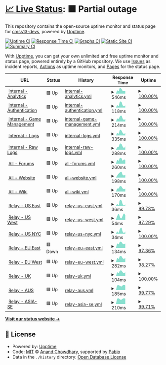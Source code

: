 # [📈 Live Status](https://status.cm-ss13.com): <!--live status--> **🟧 Partial outage**

This repository contains the open-source uptime monitor and status page for [cmss13-devs](https://cm-ss13.com), powered by [Upptime](https://github.com/upptime/upptime).

[![Uptime CI](https://github.com/cmss13-devs/status/workflows/Uptime%20CI/badge.svg)](https://github.com/cmss13-devs/status/actions?query=workflow%3A%22Uptime+CI%22)
[![Response Time CI](https://github.com/cmss13-devs/status/workflows/Response%20Time%20CI/badge.svg)](https://github.com/cmss13-devs/status/actions?query=workflow%3A%22Response+Time+CI%22)
[![Graphs CI](https://github.com/cmss13-devs/status/workflows/Graphs%20CI/badge.svg)](https://github.com/cmss13-devs/status/actions?query=workflow%3A%22Graphs+CI%22)
[![Static Site CI](https://github.com/cmss13-devs/status/workflows/Static%20Site%20CI/badge.svg)](https://github.com/cmss13-devs/status/actions?query=workflow%3A%22Static+Site+CI%22)
[![Summary CI](https://github.com/cmss13-devs/status/workflows/Summary%20CI/badge.svg)](https://github.com/cmss13-devs/status/actions?query=workflow%3A%22Summary+CI%22)

With [Upptime](https://upptime.js.org), you can get your own unlimited and free uptime monitor and status page, powered entirely by a GitHub repository. We use [Issues](https://github.com/cmss13-devs/status/issues) as incident reports, [Actions](https://github.com/cmss13-devs/status/actions) as uptime monitors, and [Pages](https://status.cm-ss13.com) for the status page.

<!--start: status pages-->
<!-- This summary is generated by Upptime (https://github.com/upptime/upptime) -->
<!-- Do not edit this manually, your changes will be overwritten -->
<!-- prettier-ignore -->
| URL | Status | History | Response Time | Uptime |
| --- | ------ | ------- | ------------- | ------ |
| <img alt="" src="https://icons.duckduckgo.com/ip3/grafana.cm-ss13.com.ico" height="13"> [Internal - Analytics](https://grafana.cm-ss13.com) | 🟩 Up | [internal-analytics.yml](https://github.com/cmss13-devs/status/commits/HEAD/history/internal-analytics.yml) | <details><summary><img alt="Response time graph" src="./graphs/internal-analytics/response-time-week.png" height="20"> 546ms</summary><br><a href="https://status.cm-ss13.com/history/internal-analytics"><img alt="Response time 479" src="https://img.shields.io/endpoint?url=https%3A%2F%2Fraw.githubusercontent.com%2Fcmss13-devs%2Fstatus%2FHEAD%2Fapi%2Finternal-analytics%2Fresponse-time.json"></a><br><a href="https://status.cm-ss13.com/history/internal-analytics"><img alt="24-hour response time 416" src="https://img.shields.io/endpoint?url=https%3A%2F%2Fraw.githubusercontent.com%2Fcmss13-devs%2Fstatus%2FHEAD%2Fapi%2Finternal-analytics%2Fresponse-time-day.json"></a><br><a href="https://status.cm-ss13.com/history/internal-analytics"><img alt="7-day response time 546" src="https://img.shields.io/endpoint?url=https%3A%2F%2Fraw.githubusercontent.com%2Fcmss13-devs%2Fstatus%2FHEAD%2Fapi%2Finternal-analytics%2Fresponse-time-week.json"></a><br><a href="https://status.cm-ss13.com/history/internal-analytics"><img alt="30-day response time 479" src="https://img.shields.io/endpoint?url=https%3A%2F%2Fraw.githubusercontent.com%2Fcmss13-devs%2Fstatus%2FHEAD%2Fapi%2Finternal-analytics%2Fresponse-time-month.json"></a><br><a href="https://status.cm-ss13.com/history/internal-analytics"><img alt="1-year response time 479" src="https://img.shields.io/endpoint?url=https%3A%2F%2Fraw.githubusercontent.com%2Fcmss13-devs%2Fstatus%2FHEAD%2Fapi%2Finternal-analytics%2Fresponse-time-year.json"></a></details> | <details><summary><a href="https://status.cm-ss13.com/history/internal-analytics">100.00%</a></summary><a href="https://status.cm-ss13.com/history/internal-analytics"><img alt="All-time uptime 100.00%" src="https://img.shields.io/endpoint?url=https%3A%2F%2Fraw.githubusercontent.com%2Fcmss13-devs%2Fstatus%2FHEAD%2Fapi%2Finternal-analytics%2Fuptime.json"></a><br><a href="https://status.cm-ss13.com/history/internal-analytics"><img alt="24-hour uptime 100.00%" src="https://img.shields.io/endpoint?url=https%3A%2F%2Fraw.githubusercontent.com%2Fcmss13-devs%2Fstatus%2FHEAD%2Fapi%2Finternal-analytics%2Fuptime-day.json"></a><br><a href="https://status.cm-ss13.com/history/internal-analytics"><img alt="7-day uptime 100.00%" src="https://img.shields.io/endpoint?url=https%3A%2F%2Fraw.githubusercontent.com%2Fcmss13-devs%2Fstatus%2FHEAD%2Fapi%2Finternal-analytics%2Fuptime-week.json"></a><br><a href="https://status.cm-ss13.com/history/internal-analytics"><img alt="30-day uptime 100.00%" src="https://img.shields.io/endpoint?url=https%3A%2F%2Fraw.githubusercontent.com%2Fcmss13-devs%2Fstatus%2FHEAD%2Fapi%2Finternal-analytics%2Fuptime-month.json"></a><br><a href="https://status.cm-ss13.com/history/internal-analytics"><img alt="1-year uptime 100.00%" src="https://img.shields.io/endpoint?url=https%3A%2F%2Fraw.githubusercontent.com%2Fcmss13-devs%2Fstatus%2FHEAD%2Fapi%2Finternal-analytics%2Fuptime-year.json"></a></details>
| <img alt="" src="https://icons.duckduckgo.com/ip3/auth.cm-ss13.com.ico" height="13"> [Internal - Authentication](https://auth.cm-ss13.com) | 🟩 Up | [internal-authentication.yml](https://github.com/cmss13-devs/status/commits/HEAD/history/internal-authentication.yml) | <details><summary><img alt="Response time graph" src="./graphs/internal-authentication/response-time-week.png" height="20"> 118ms</summary><br><a href="https://status.cm-ss13.com/history/internal-authentication"><img alt="Response time 111" src="https://img.shields.io/endpoint?url=https%3A%2F%2Fraw.githubusercontent.com%2Fcmss13-devs%2Fstatus%2FHEAD%2Fapi%2Finternal-authentication%2Fresponse-time.json"></a><br><a href="https://status.cm-ss13.com/history/internal-authentication"><img alt="24-hour response time 85" src="https://img.shields.io/endpoint?url=https%3A%2F%2Fraw.githubusercontent.com%2Fcmss13-devs%2Fstatus%2FHEAD%2Fapi%2Finternal-authentication%2Fresponse-time-day.json"></a><br><a href="https://status.cm-ss13.com/history/internal-authentication"><img alt="7-day response time 118" src="https://img.shields.io/endpoint?url=https%3A%2F%2Fraw.githubusercontent.com%2Fcmss13-devs%2Fstatus%2FHEAD%2Fapi%2Finternal-authentication%2Fresponse-time-week.json"></a><br><a href="https://status.cm-ss13.com/history/internal-authentication"><img alt="30-day response time 111" src="https://img.shields.io/endpoint?url=https%3A%2F%2Fraw.githubusercontent.com%2Fcmss13-devs%2Fstatus%2FHEAD%2Fapi%2Finternal-authentication%2Fresponse-time-month.json"></a><br><a href="https://status.cm-ss13.com/history/internal-authentication"><img alt="1-year response time 111" src="https://img.shields.io/endpoint?url=https%3A%2F%2Fraw.githubusercontent.com%2Fcmss13-devs%2Fstatus%2FHEAD%2Fapi%2Finternal-authentication%2Fresponse-time-year.json"></a></details> | <details><summary><a href="https://status.cm-ss13.com/history/internal-authentication">100.00%</a></summary><a href="https://status.cm-ss13.com/history/internal-authentication"><img alt="All-time uptime 100.00%" src="https://img.shields.io/endpoint?url=https%3A%2F%2Fraw.githubusercontent.com%2Fcmss13-devs%2Fstatus%2FHEAD%2Fapi%2Finternal-authentication%2Fuptime.json"></a><br><a href="https://status.cm-ss13.com/history/internal-authentication"><img alt="24-hour uptime 100.00%" src="https://img.shields.io/endpoint?url=https%3A%2F%2Fraw.githubusercontent.com%2Fcmss13-devs%2Fstatus%2FHEAD%2Fapi%2Finternal-authentication%2Fuptime-day.json"></a><br><a href="https://status.cm-ss13.com/history/internal-authentication"><img alt="7-day uptime 100.00%" src="https://img.shields.io/endpoint?url=https%3A%2F%2Fraw.githubusercontent.com%2Fcmss13-devs%2Fstatus%2FHEAD%2Fapi%2Finternal-authentication%2Fuptime-week.json"></a><br><a href="https://status.cm-ss13.com/history/internal-authentication"><img alt="30-day uptime 100.00%" src="https://img.shields.io/endpoint?url=https%3A%2F%2Fraw.githubusercontent.com%2Fcmss13-devs%2Fstatus%2FHEAD%2Fapi%2Finternal-authentication%2Fuptime-month.json"></a><br><a href="https://status.cm-ss13.com/history/internal-authentication"><img alt="1-year uptime 100.00%" src="https://img.shields.io/endpoint?url=https%3A%2F%2Fraw.githubusercontent.com%2Fcmss13-devs%2Fstatus%2FHEAD%2Fapi%2Finternal-authentication%2Fuptime-year.json"></a></details>
| <img alt="" src="https://icons.duckduckgo.com/ip3/tgs.cm-ss13.com.ico" height="13"> [Internal - Game Management](https://tgs.cm-ss13.com) | 🟩 Up | [internal-game-management.yml](https://github.com/cmss13-devs/status/commits/HEAD/history/internal-game-management.yml) | <details><summary><img alt="Response time graph" src="./graphs/internal-game-management/response-time-week.png" height="20"> 214ms</summary><br><a href="https://status.cm-ss13.com/history/internal-game-management"><img alt="Response time 195" src="https://img.shields.io/endpoint?url=https%3A%2F%2Fraw.githubusercontent.com%2Fcmss13-devs%2Fstatus%2FHEAD%2Fapi%2Finternal-game-management%2Fresponse-time.json"></a><br><a href="https://status.cm-ss13.com/history/internal-game-management"><img alt="24-hour response time 156" src="https://img.shields.io/endpoint?url=https%3A%2F%2Fraw.githubusercontent.com%2Fcmss13-devs%2Fstatus%2FHEAD%2Fapi%2Finternal-game-management%2Fresponse-time-day.json"></a><br><a href="https://status.cm-ss13.com/history/internal-game-management"><img alt="7-day response time 214" src="https://img.shields.io/endpoint?url=https%3A%2F%2Fraw.githubusercontent.com%2Fcmss13-devs%2Fstatus%2FHEAD%2Fapi%2Finternal-game-management%2Fresponse-time-week.json"></a><br><a href="https://status.cm-ss13.com/history/internal-game-management"><img alt="30-day response time 195" src="https://img.shields.io/endpoint?url=https%3A%2F%2Fraw.githubusercontent.com%2Fcmss13-devs%2Fstatus%2FHEAD%2Fapi%2Finternal-game-management%2Fresponse-time-month.json"></a><br><a href="https://status.cm-ss13.com/history/internal-game-management"><img alt="1-year response time 195" src="https://img.shields.io/endpoint?url=https%3A%2F%2Fraw.githubusercontent.com%2Fcmss13-devs%2Fstatus%2FHEAD%2Fapi%2Finternal-game-management%2Fresponse-time-year.json"></a></details> | <details><summary><a href="https://status.cm-ss13.com/history/internal-game-management">100.00%</a></summary><a href="https://status.cm-ss13.com/history/internal-game-management"><img alt="All-time uptime 100.00%" src="https://img.shields.io/endpoint?url=https%3A%2F%2Fraw.githubusercontent.com%2Fcmss13-devs%2Fstatus%2FHEAD%2Fapi%2Finternal-game-management%2Fuptime.json"></a><br><a href="https://status.cm-ss13.com/history/internal-game-management"><img alt="24-hour uptime 100.00%" src="https://img.shields.io/endpoint?url=https%3A%2F%2Fraw.githubusercontent.com%2Fcmss13-devs%2Fstatus%2FHEAD%2Fapi%2Finternal-game-management%2Fuptime-day.json"></a><br><a href="https://status.cm-ss13.com/history/internal-game-management"><img alt="7-day uptime 100.00%" src="https://img.shields.io/endpoint?url=https%3A%2F%2Fraw.githubusercontent.com%2Fcmss13-devs%2Fstatus%2FHEAD%2Fapi%2Finternal-game-management%2Fuptime-week.json"></a><br><a href="https://status.cm-ss13.com/history/internal-game-management"><img alt="30-day uptime 100.00%" src="https://img.shields.io/endpoint?url=https%3A%2F%2Fraw.githubusercontent.com%2Fcmss13-devs%2Fstatus%2FHEAD%2Fapi%2Finternal-game-management%2Fuptime-month.json"></a><br><a href="https://status.cm-ss13.com/history/internal-game-management"><img alt="1-year uptime 100.00%" src="https://img.shields.io/endpoint?url=https%3A%2F%2Fraw.githubusercontent.com%2Fcmss13-devs%2Fstatus%2FHEAD%2Fapi%2Finternal-game-management%2Fuptime-year.json"></a></details>
| <img alt="" src="https://icons.duckduckgo.com/ip3/logs.cm-ss13.com.ico" height="13"> [Internal - Logs](https://logs.cm-ss13.com) | 🟩 Up | [internal-logs.yml](https://github.com/cmss13-devs/status/commits/HEAD/history/internal-logs.yml) | <details><summary><img alt="Response time graph" src="./graphs/internal-logs/response-time-week.png" height="20"> 335ms</summary><br><a href="https://status.cm-ss13.com/history/internal-logs"><img alt="Response time 317" src="https://img.shields.io/endpoint?url=https%3A%2F%2Fraw.githubusercontent.com%2Fcmss13-devs%2Fstatus%2FHEAD%2Fapi%2Finternal-logs%2Fresponse-time.json"></a><br><a href="https://status.cm-ss13.com/history/internal-logs"><img alt="24-hour response time 278" src="https://img.shields.io/endpoint?url=https%3A%2F%2Fraw.githubusercontent.com%2Fcmss13-devs%2Fstatus%2FHEAD%2Fapi%2Finternal-logs%2Fresponse-time-day.json"></a><br><a href="https://status.cm-ss13.com/history/internal-logs"><img alt="7-day response time 335" src="https://img.shields.io/endpoint?url=https%3A%2F%2Fraw.githubusercontent.com%2Fcmss13-devs%2Fstatus%2FHEAD%2Fapi%2Finternal-logs%2Fresponse-time-week.json"></a><br><a href="https://status.cm-ss13.com/history/internal-logs"><img alt="30-day response time 317" src="https://img.shields.io/endpoint?url=https%3A%2F%2Fraw.githubusercontent.com%2Fcmss13-devs%2Fstatus%2FHEAD%2Fapi%2Finternal-logs%2Fresponse-time-month.json"></a><br><a href="https://status.cm-ss13.com/history/internal-logs"><img alt="1-year response time 317" src="https://img.shields.io/endpoint?url=https%3A%2F%2Fraw.githubusercontent.com%2Fcmss13-devs%2Fstatus%2FHEAD%2Fapi%2Finternal-logs%2Fresponse-time-year.json"></a></details> | <details><summary><a href="https://status.cm-ss13.com/history/internal-logs">100.00%</a></summary><a href="https://status.cm-ss13.com/history/internal-logs"><img alt="All-time uptime 99.91%" src="https://img.shields.io/endpoint?url=https%3A%2F%2Fraw.githubusercontent.com%2Fcmss13-devs%2Fstatus%2FHEAD%2Fapi%2Finternal-logs%2Fuptime.json"></a><br><a href="https://status.cm-ss13.com/history/internal-logs"><img alt="24-hour uptime 100.00%" src="https://img.shields.io/endpoint?url=https%3A%2F%2Fraw.githubusercontent.com%2Fcmss13-devs%2Fstatus%2FHEAD%2Fapi%2Finternal-logs%2Fuptime-day.json"></a><br><a href="https://status.cm-ss13.com/history/internal-logs"><img alt="7-day uptime 100.00%" src="https://img.shields.io/endpoint?url=https%3A%2F%2Fraw.githubusercontent.com%2Fcmss13-devs%2Fstatus%2FHEAD%2Fapi%2Finternal-logs%2Fuptime-week.json"></a><br><a href="https://status.cm-ss13.com/history/internal-logs"><img alt="30-day uptime 99.91%" src="https://img.shields.io/endpoint?url=https%3A%2F%2Fraw.githubusercontent.com%2Fcmss13-devs%2Fstatus%2FHEAD%2Fapi%2Finternal-logs%2Fuptime-month.json"></a><br><a href="https://status.cm-ss13.com/history/internal-logs"><img alt="1-year uptime 99.91%" src="https://img.shields.io/endpoint?url=https%3A%2F%2Fraw.githubusercontent.com%2Fcmss13-devs%2Fstatus%2FHEAD%2Fapi%2Finternal-logs%2Fuptime-year.json"></a></details>
| <img alt="" src="https://icons.duckduckgo.com/ip3/raw-logs.cm-ss13.com.ico" height="13"> [Internal - Raw Logs](https://raw-logs.cm-ss13.com) | 🟩 Up | [internal-raw-logs.yml](https://github.com/cmss13-devs/status/commits/HEAD/history/internal-raw-logs.yml) | <details><summary><img alt="Response time graph" src="./graphs/internal-raw-logs/response-time-week.png" height="20"> 288ms</summary><br><a href="https://status.cm-ss13.com/history/internal-raw-logs"><img alt="Response time 274" src="https://img.shields.io/endpoint?url=https%3A%2F%2Fraw.githubusercontent.com%2Fcmss13-devs%2Fstatus%2FHEAD%2Fapi%2Finternal-raw-logs%2Fresponse-time.json"></a><br><a href="https://status.cm-ss13.com/history/internal-raw-logs"><img alt="24-hour response time 266" src="https://img.shields.io/endpoint?url=https%3A%2F%2Fraw.githubusercontent.com%2Fcmss13-devs%2Fstatus%2FHEAD%2Fapi%2Finternal-raw-logs%2Fresponse-time-day.json"></a><br><a href="https://status.cm-ss13.com/history/internal-raw-logs"><img alt="7-day response time 288" src="https://img.shields.io/endpoint?url=https%3A%2F%2Fraw.githubusercontent.com%2Fcmss13-devs%2Fstatus%2FHEAD%2Fapi%2Finternal-raw-logs%2Fresponse-time-week.json"></a><br><a href="https://status.cm-ss13.com/history/internal-raw-logs"><img alt="30-day response time 274" src="https://img.shields.io/endpoint?url=https%3A%2F%2Fraw.githubusercontent.com%2Fcmss13-devs%2Fstatus%2FHEAD%2Fapi%2Finternal-raw-logs%2Fresponse-time-month.json"></a><br><a href="https://status.cm-ss13.com/history/internal-raw-logs"><img alt="1-year response time 274" src="https://img.shields.io/endpoint?url=https%3A%2F%2Fraw.githubusercontent.com%2Fcmss13-devs%2Fstatus%2FHEAD%2Fapi%2Finternal-raw-logs%2Fresponse-time-year.json"></a></details> | <details><summary><a href="https://status.cm-ss13.com/history/internal-raw-logs">100.00%</a></summary><a href="https://status.cm-ss13.com/history/internal-raw-logs"><img alt="All-time uptime 99.71%" src="https://img.shields.io/endpoint?url=https%3A%2F%2Fraw.githubusercontent.com%2Fcmss13-devs%2Fstatus%2FHEAD%2Fapi%2Finternal-raw-logs%2Fuptime.json"></a><br><a href="https://status.cm-ss13.com/history/internal-raw-logs"><img alt="24-hour uptime 100.00%" src="https://img.shields.io/endpoint?url=https%3A%2F%2Fraw.githubusercontent.com%2Fcmss13-devs%2Fstatus%2FHEAD%2Fapi%2Finternal-raw-logs%2Fuptime-day.json"></a><br><a href="https://status.cm-ss13.com/history/internal-raw-logs"><img alt="7-day uptime 100.00%" src="https://img.shields.io/endpoint?url=https%3A%2F%2Fraw.githubusercontent.com%2Fcmss13-devs%2Fstatus%2FHEAD%2Fapi%2Finternal-raw-logs%2Fuptime-week.json"></a><br><a href="https://status.cm-ss13.com/history/internal-raw-logs"><img alt="30-day uptime 99.71%" src="https://img.shields.io/endpoint?url=https%3A%2F%2Fraw.githubusercontent.com%2Fcmss13-devs%2Fstatus%2FHEAD%2Fapi%2Finternal-raw-logs%2Fuptime-month.json"></a><br><a href="https://status.cm-ss13.com/history/internal-raw-logs"><img alt="1-year uptime 99.71%" src="https://img.shields.io/endpoint?url=https%3A%2F%2Fraw.githubusercontent.com%2Fcmss13-devs%2Fstatus%2FHEAD%2Fapi%2Finternal-raw-logs%2Fuptime-year.json"></a></details>
| <img alt="" src="https://icons.duckduckgo.com/ip3/forum.cm-ss13.com.ico" height="13"> [All - Forums](https://forum.cm-ss13.com) | 🟩 Up | [all-forums.yml](https://github.com/cmss13-devs/status/commits/HEAD/history/all-forums.yml) | <details><summary><img alt="Response time graph" src="./graphs/all-forums/response-time-week.png" height="20"> 260ms</summary><br><a href="https://status.cm-ss13.com/history/all-forums"><img alt="Response time 215" src="https://img.shields.io/endpoint?url=https%3A%2F%2Fraw.githubusercontent.com%2Fcmss13-devs%2Fstatus%2FHEAD%2Fapi%2Fall-forums%2Fresponse-time.json"></a><br><a href="https://status.cm-ss13.com/history/all-forums"><img alt="24-hour response time 244" src="https://img.shields.io/endpoint?url=https%3A%2F%2Fraw.githubusercontent.com%2Fcmss13-devs%2Fstatus%2FHEAD%2Fapi%2Fall-forums%2Fresponse-time-day.json"></a><br><a href="https://status.cm-ss13.com/history/all-forums"><img alt="7-day response time 260" src="https://img.shields.io/endpoint?url=https%3A%2F%2Fraw.githubusercontent.com%2Fcmss13-devs%2Fstatus%2FHEAD%2Fapi%2Fall-forums%2Fresponse-time-week.json"></a><br><a href="https://status.cm-ss13.com/history/all-forums"><img alt="30-day response time 215" src="https://img.shields.io/endpoint?url=https%3A%2F%2Fraw.githubusercontent.com%2Fcmss13-devs%2Fstatus%2FHEAD%2Fapi%2Fall-forums%2Fresponse-time-month.json"></a><br><a href="https://status.cm-ss13.com/history/all-forums"><img alt="1-year response time 215" src="https://img.shields.io/endpoint?url=https%3A%2F%2Fraw.githubusercontent.com%2Fcmss13-devs%2Fstatus%2FHEAD%2Fapi%2Fall-forums%2Fresponse-time-year.json"></a></details> | <details><summary><a href="https://status.cm-ss13.com/history/all-forums">100.00%</a></summary><a href="https://status.cm-ss13.com/history/all-forums"><img alt="All-time uptime 100.00%" src="https://img.shields.io/endpoint?url=https%3A%2F%2Fraw.githubusercontent.com%2Fcmss13-devs%2Fstatus%2FHEAD%2Fapi%2Fall-forums%2Fuptime.json"></a><br><a href="https://status.cm-ss13.com/history/all-forums"><img alt="24-hour uptime 100.00%" src="https://img.shields.io/endpoint?url=https%3A%2F%2Fraw.githubusercontent.com%2Fcmss13-devs%2Fstatus%2FHEAD%2Fapi%2Fall-forums%2Fuptime-day.json"></a><br><a href="https://status.cm-ss13.com/history/all-forums"><img alt="7-day uptime 100.00%" src="https://img.shields.io/endpoint?url=https%3A%2F%2Fraw.githubusercontent.com%2Fcmss13-devs%2Fstatus%2FHEAD%2Fapi%2Fall-forums%2Fuptime-week.json"></a><br><a href="https://status.cm-ss13.com/history/all-forums"><img alt="30-day uptime 100.00%" src="https://img.shields.io/endpoint?url=https%3A%2F%2Fraw.githubusercontent.com%2Fcmss13-devs%2Fstatus%2FHEAD%2Fapi%2Fall-forums%2Fuptime-month.json"></a><br><a href="https://status.cm-ss13.com/history/all-forums"><img alt="1-year uptime 100.00%" src="https://img.shields.io/endpoint?url=https%3A%2F%2Fraw.githubusercontent.com%2Fcmss13-devs%2Fstatus%2FHEAD%2Fapi%2Fall-forums%2Fuptime-year.json"></a></details>
| <img alt="" src="https://icons.duckduckgo.com/ip3/cm-ss13.com.ico" height="13"> [All - Website](https://cm-ss13.com) | 🟩 Up | [all-website.yml](https://github.com/cmss13-devs/status/commits/HEAD/history/all-website.yml) | <details><summary><img alt="Response time graph" src="./graphs/all-website/response-time-week.png" height="20"> 198ms</summary><br><a href="https://status.cm-ss13.com/history/all-website"><img alt="Response time 186" src="https://img.shields.io/endpoint?url=https%3A%2F%2Fraw.githubusercontent.com%2Fcmss13-devs%2Fstatus%2FHEAD%2Fapi%2Fall-website%2Fresponse-time.json"></a><br><a href="https://status.cm-ss13.com/history/all-website"><img alt="24-hour response time 150" src="https://img.shields.io/endpoint?url=https%3A%2F%2Fraw.githubusercontent.com%2Fcmss13-devs%2Fstatus%2FHEAD%2Fapi%2Fall-website%2Fresponse-time-day.json"></a><br><a href="https://status.cm-ss13.com/history/all-website"><img alt="7-day response time 198" src="https://img.shields.io/endpoint?url=https%3A%2F%2Fraw.githubusercontent.com%2Fcmss13-devs%2Fstatus%2FHEAD%2Fapi%2Fall-website%2Fresponse-time-week.json"></a><br><a href="https://status.cm-ss13.com/history/all-website"><img alt="30-day response time 186" src="https://img.shields.io/endpoint?url=https%3A%2F%2Fraw.githubusercontent.com%2Fcmss13-devs%2Fstatus%2FHEAD%2Fapi%2Fall-website%2Fresponse-time-month.json"></a><br><a href="https://status.cm-ss13.com/history/all-website"><img alt="1-year response time 186" src="https://img.shields.io/endpoint?url=https%3A%2F%2Fraw.githubusercontent.com%2Fcmss13-devs%2Fstatus%2FHEAD%2Fapi%2Fall-website%2Fresponse-time-year.json"></a></details> | <details><summary><a href="https://status.cm-ss13.com/history/all-website">100.00%</a></summary><a href="https://status.cm-ss13.com/history/all-website"><img alt="All-time uptime 100.00%" src="https://img.shields.io/endpoint?url=https%3A%2F%2Fraw.githubusercontent.com%2Fcmss13-devs%2Fstatus%2FHEAD%2Fapi%2Fall-website%2Fuptime.json"></a><br><a href="https://status.cm-ss13.com/history/all-website"><img alt="24-hour uptime 100.00%" src="https://img.shields.io/endpoint?url=https%3A%2F%2Fraw.githubusercontent.com%2Fcmss13-devs%2Fstatus%2FHEAD%2Fapi%2Fall-website%2Fuptime-day.json"></a><br><a href="https://status.cm-ss13.com/history/all-website"><img alt="7-day uptime 100.00%" src="https://img.shields.io/endpoint?url=https%3A%2F%2Fraw.githubusercontent.com%2Fcmss13-devs%2Fstatus%2FHEAD%2Fapi%2Fall-website%2Fuptime-week.json"></a><br><a href="https://status.cm-ss13.com/history/all-website"><img alt="30-day uptime 100.00%" src="https://img.shields.io/endpoint?url=https%3A%2F%2Fraw.githubusercontent.com%2Fcmss13-devs%2Fstatus%2FHEAD%2Fapi%2Fall-website%2Fuptime-month.json"></a><br><a href="https://status.cm-ss13.com/history/all-website"><img alt="1-year uptime 100.00%" src="https://img.shields.io/endpoint?url=https%3A%2F%2Fraw.githubusercontent.com%2Fcmss13-devs%2Fstatus%2FHEAD%2Fapi%2Fall-website%2Fuptime-year.json"></a></details>
| <img alt="" src="https://icons.duckduckgo.com/ip3/cm-ss13.com.ico" height="13"> [All - Wiki](https://cm-ss13.com/wiki) | 🟩 Up | [all-wiki.yml](https://github.com/cmss13-devs/status/commits/HEAD/history/all-wiki.yml) | <details><summary><img alt="Response time graph" src="./graphs/all-wiki/response-time-week.png" height="20"> 170ms</summary><br><a href="https://status.cm-ss13.com/history/all-wiki"><img alt="Response time 1124" src="https://img.shields.io/endpoint?url=https%3A%2F%2Fraw.githubusercontent.com%2Fcmss13-devs%2Fstatus%2FHEAD%2Fapi%2Fall-wiki%2Fresponse-time.json"></a><br><a href="https://status.cm-ss13.com/history/all-wiki"><img alt="24-hour response time 137" src="https://img.shields.io/endpoint?url=https%3A%2F%2Fraw.githubusercontent.com%2Fcmss13-devs%2Fstatus%2FHEAD%2Fapi%2Fall-wiki%2Fresponse-time-day.json"></a><br><a href="https://status.cm-ss13.com/history/all-wiki"><img alt="7-day response time 170" src="https://img.shields.io/endpoint?url=https%3A%2F%2Fraw.githubusercontent.com%2Fcmss13-devs%2Fstatus%2FHEAD%2Fapi%2Fall-wiki%2Fresponse-time-week.json"></a><br><a href="https://status.cm-ss13.com/history/all-wiki"><img alt="30-day response time 1124" src="https://img.shields.io/endpoint?url=https%3A%2F%2Fraw.githubusercontent.com%2Fcmss13-devs%2Fstatus%2FHEAD%2Fapi%2Fall-wiki%2Fresponse-time-month.json"></a><br><a href="https://status.cm-ss13.com/history/all-wiki"><img alt="1-year response time 1124" src="https://img.shields.io/endpoint?url=https%3A%2F%2Fraw.githubusercontent.com%2Fcmss13-devs%2Fstatus%2FHEAD%2Fapi%2Fall-wiki%2Fresponse-time-year.json"></a></details> | <details><summary><a href="https://status.cm-ss13.com/history/all-wiki">100.00%</a></summary><a href="https://status.cm-ss13.com/history/all-wiki"><img alt="All-time uptime 100.00%" src="https://img.shields.io/endpoint?url=https%3A%2F%2Fraw.githubusercontent.com%2Fcmss13-devs%2Fstatus%2FHEAD%2Fapi%2Fall-wiki%2Fuptime.json"></a><br><a href="https://status.cm-ss13.com/history/all-wiki"><img alt="24-hour uptime 100.00%" src="https://img.shields.io/endpoint?url=https%3A%2F%2Fraw.githubusercontent.com%2Fcmss13-devs%2Fstatus%2FHEAD%2Fapi%2Fall-wiki%2Fuptime-day.json"></a><br><a href="https://status.cm-ss13.com/history/all-wiki"><img alt="7-day uptime 100.00%" src="https://img.shields.io/endpoint?url=https%3A%2F%2Fraw.githubusercontent.com%2Fcmss13-devs%2Fstatus%2FHEAD%2Fapi%2Fall-wiki%2Fuptime-week.json"></a><br><a href="https://status.cm-ss13.com/history/all-wiki"><img alt="30-day uptime 100.00%" src="https://img.shields.io/endpoint?url=https%3A%2F%2Fraw.githubusercontent.com%2Fcmss13-devs%2Fstatus%2FHEAD%2Fapi%2Fall-wiki%2Fuptime-month.json"></a><br><a href="https://status.cm-ss13.com/history/all-wiki"><img alt="1-year uptime 100.00%" src="https://img.shields.io/endpoint?url=https%3A%2F%2Fraw.githubusercontent.com%2Fcmss13-devs%2Fstatus%2FHEAD%2Fapi%2Fall-wiki%2Fuptime-year.json"></a></details>
| <img alt="" src="https://icons.duckduckgo.com/ip3/null.ico" height="13"> [Relay - US East](us-e.cm-ss13.com) | 🟩 Up | [relay-us-east.yml](https://github.com/cmss13-devs/status/commits/HEAD/history/relay-us-east.yml) | <details><summary><img alt="Response time graph" src="./graphs/relay-us-east/response-time-week.png" height="20"> 36ms</summary><br><a href="https://status.cm-ss13.com/history/relay-us-east"><img alt="Response time 26" src="https://img.shields.io/endpoint?url=https%3A%2F%2Fraw.githubusercontent.com%2Fcmss13-devs%2Fstatus%2FHEAD%2Fapi%2Frelay-us-east%2Fresponse-time.json"></a><br><a href="https://status.cm-ss13.com/history/relay-us-east"><img alt="24-hour response time 47" src="https://img.shields.io/endpoint?url=https%3A%2F%2Fraw.githubusercontent.com%2Fcmss13-devs%2Fstatus%2FHEAD%2Fapi%2Frelay-us-east%2Fresponse-time-day.json"></a><br><a href="https://status.cm-ss13.com/history/relay-us-east"><img alt="7-day response time 36" src="https://img.shields.io/endpoint?url=https%3A%2F%2Fraw.githubusercontent.com%2Fcmss13-devs%2Fstatus%2FHEAD%2Fapi%2Frelay-us-east%2Fresponse-time-week.json"></a><br><a href="https://status.cm-ss13.com/history/relay-us-east"><img alt="30-day response time 26" src="https://img.shields.io/endpoint?url=https%3A%2F%2Fraw.githubusercontent.com%2Fcmss13-devs%2Fstatus%2FHEAD%2Fapi%2Frelay-us-east%2Fresponse-time-month.json"></a><br><a href="https://status.cm-ss13.com/history/relay-us-east"><img alt="1-year response time 26" src="https://img.shields.io/endpoint?url=https%3A%2F%2Fraw.githubusercontent.com%2Fcmss13-devs%2Fstatus%2FHEAD%2Fapi%2Frelay-us-east%2Fresponse-time-year.json"></a></details> | <details><summary><a href="https://status.cm-ss13.com/history/relay-us-east">99.78%</a></summary><a href="https://status.cm-ss13.com/history/relay-us-east"><img alt="All-time uptime 99.85%" src="https://img.shields.io/endpoint?url=https%3A%2F%2Fraw.githubusercontent.com%2Fcmss13-devs%2Fstatus%2FHEAD%2Fapi%2Frelay-us-east%2Fuptime.json"></a><br><a href="https://status.cm-ss13.com/history/relay-us-east"><img alt="24-hour uptime 98.49%" src="https://img.shields.io/endpoint?url=https%3A%2F%2Fraw.githubusercontent.com%2Fcmss13-devs%2Fstatus%2FHEAD%2Fapi%2Frelay-us-east%2Fuptime-day.json"></a><br><a href="https://status.cm-ss13.com/history/relay-us-east"><img alt="7-day uptime 99.78%" src="https://img.shields.io/endpoint?url=https%3A%2F%2Fraw.githubusercontent.com%2Fcmss13-devs%2Fstatus%2FHEAD%2Fapi%2Frelay-us-east%2Fuptime-week.json"></a><br><a href="https://status.cm-ss13.com/history/relay-us-east"><img alt="30-day uptime 99.85%" src="https://img.shields.io/endpoint?url=https%3A%2F%2Fraw.githubusercontent.com%2Fcmss13-devs%2Fstatus%2FHEAD%2Fapi%2Frelay-us-east%2Fuptime-month.json"></a><br><a href="https://status.cm-ss13.com/history/relay-us-east"><img alt="1-year uptime 99.85%" src="https://img.shields.io/endpoint?url=https%3A%2F%2Fraw.githubusercontent.com%2Fcmss13-devs%2Fstatus%2FHEAD%2Fapi%2Frelay-us-east%2Fuptime-year.json"></a></details>
| <img alt="" src="https://icons.duckduckgo.com/ip3/null.ico" height="13"> [Relay - US West](us-w.cm-ss13.com) | 🟩 Up | [relay-us-west.yml](https://github.com/cmss13-devs/status/commits/HEAD/history/relay-us-west.yml) | <details><summary><img alt="Response time graph" src="./graphs/relay-us-west/response-time-week.png" height="20"> 54ms</summary><br><a href="https://status.cm-ss13.com/history/relay-us-west"><img alt="Response time 58" src="https://img.shields.io/endpoint?url=https%3A%2F%2Fraw.githubusercontent.com%2Fcmss13-devs%2Fstatus%2FHEAD%2Fapi%2Frelay-us-west%2Fresponse-time.json"></a><br><a href="https://status.cm-ss13.com/history/relay-us-west"><img alt="24-hour response time 67" src="https://img.shields.io/endpoint?url=https%3A%2F%2Fraw.githubusercontent.com%2Fcmss13-devs%2Fstatus%2FHEAD%2Fapi%2Frelay-us-west%2Fresponse-time-day.json"></a><br><a href="https://status.cm-ss13.com/history/relay-us-west"><img alt="7-day response time 54" src="https://img.shields.io/endpoint?url=https%3A%2F%2Fraw.githubusercontent.com%2Fcmss13-devs%2Fstatus%2FHEAD%2Fapi%2Frelay-us-west%2Fresponse-time-week.json"></a><br><a href="https://status.cm-ss13.com/history/relay-us-west"><img alt="30-day response time 58" src="https://img.shields.io/endpoint?url=https%3A%2F%2Fraw.githubusercontent.com%2Fcmss13-devs%2Fstatus%2FHEAD%2Fapi%2Frelay-us-west%2Fresponse-time-month.json"></a><br><a href="https://status.cm-ss13.com/history/relay-us-west"><img alt="1-year response time 58" src="https://img.shields.io/endpoint?url=https%3A%2F%2Fraw.githubusercontent.com%2Fcmss13-devs%2Fstatus%2FHEAD%2Fapi%2Frelay-us-west%2Fresponse-time-year.json"></a></details> | <details><summary><a href="https://status.cm-ss13.com/history/relay-us-west">97.29%</a></summary><a href="https://status.cm-ss13.com/history/relay-us-west"><img alt="All-time uptime 98.15%" src="https://img.shields.io/endpoint?url=https%3A%2F%2Fraw.githubusercontent.com%2Fcmss13-devs%2Fstatus%2FHEAD%2Fapi%2Frelay-us-west%2Fuptime.json"></a><br><a href="https://status.cm-ss13.com/history/relay-us-west"><img alt="24-hour uptime 81.03%" src="https://img.shields.io/endpoint?url=https%3A%2F%2Fraw.githubusercontent.com%2Fcmss13-devs%2Fstatus%2FHEAD%2Fapi%2Frelay-us-west%2Fuptime-day.json"></a><br><a href="https://status.cm-ss13.com/history/relay-us-west"><img alt="7-day uptime 97.29%" src="https://img.shields.io/endpoint?url=https%3A%2F%2Fraw.githubusercontent.com%2Fcmss13-devs%2Fstatus%2FHEAD%2Fapi%2Frelay-us-west%2Fuptime-week.json"></a><br><a href="https://status.cm-ss13.com/history/relay-us-west"><img alt="30-day uptime 98.15%" src="https://img.shields.io/endpoint?url=https%3A%2F%2Fraw.githubusercontent.com%2Fcmss13-devs%2Fstatus%2FHEAD%2Fapi%2Frelay-us-west%2Fuptime-month.json"></a><br><a href="https://status.cm-ss13.com/history/relay-us-west"><img alt="1-year uptime 98.15%" src="https://img.shields.io/endpoint?url=https%3A%2F%2Fraw.githubusercontent.com%2Fcmss13-devs%2Fstatus%2FHEAD%2Fapi%2Frelay-us-west%2Fuptime-year.json"></a></details>
| <img alt="" src="https://icons.duckduckgo.com/ip3/null.ico" height="13"> [Relay - US NYC](nyc.cm-ss13.com) | 🟩 Up | [relay-us-nyc.yml](https://github.com/cmss13-devs/status/commits/HEAD/history/relay-us-nyc.yml) | <details><summary><img alt="Response time graph" src="./graphs/relay-us-nyc/response-time-week.png" height="20"> 34ms</summary><br><a href="https://status.cm-ss13.com/history/relay-us-nyc"><img alt="Response time 28" src="https://img.shields.io/endpoint?url=https%3A%2F%2Fraw.githubusercontent.com%2Fcmss13-devs%2Fstatus%2FHEAD%2Fapi%2Frelay-us-nyc%2Fresponse-time.json"></a><br><a href="https://status.cm-ss13.com/history/relay-us-nyc"><img alt="24-hour response time 28" src="https://img.shields.io/endpoint?url=https%3A%2F%2Fraw.githubusercontent.com%2Fcmss13-devs%2Fstatus%2FHEAD%2Fapi%2Frelay-us-nyc%2Fresponse-time-day.json"></a><br><a href="https://status.cm-ss13.com/history/relay-us-nyc"><img alt="7-day response time 34" src="https://img.shields.io/endpoint?url=https%3A%2F%2Fraw.githubusercontent.com%2Fcmss13-devs%2Fstatus%2FHEAD%2Fapi%2Frelay-us-nyc%2Fresponse-time-week.json"></a><br><a href="https://status.cm-ss13.com/history/relay-us-nyc"><img alt="30-day response time 28" src="https://img.shields.io/endpoint?url=https%3A%2F%2Fraw.githubusercontent.com%2Fcmss13-devs%2Fstatus%2FHEAD%2Fapi%2Frelay-us-nyc%2Fresponse-time-month.json"></a><br><a href="https://status.cm-ss13.com/history/relay-us-nyc"><img alt="1-year response time 28" src="https://img.shields.io/endpoint?url=https%3A%2F%2Fraw.githubusercontent.com%2Fcmss13-devs%2Fstatus%2FHEAD%2Fapi%2Frelay-us-nyc%2Fresponse-time-year.json"></a></details> | <details><summary><a href="https://status.cm-ss13.com/history/relay-us-nyc">100.00%</a></summary><a href="https://status.cm-ss13.com/history/relay-us-nyc"><img alt="All-time uptime 100.00%" src="https://img.shields.io/endpoint?url=https%3A%2F%2Fraw.githubusercontent.com%2Fcmss13-devs%2Fstatus%2FHEAD%2Fapi%2Frelay-us-nyc%2Fuptime.json"></a><br><a href="https://status.cm-ss13.com/history/relay-us-nyc"><img alt="24-hour uptime 100.00%" src="https://img.shields.io/endpoint?url=https%3A%2F%2Fraw.githubusercontent.com%2Fcmss13-devs%2Fstatus%2FHEAD%2Fapi%2Frelay-us-nyc%2Fuptime-day.json"></a><br><a href="https://status.cm-ss13.com/history/relay-us-nyc"><img alt="7-day uptime 100.00%" src="https://img.shields.io/endpoint?url=https%3A%2F%2Fraw.githubusercontent.com%2Fcmss13-devs%2Fstatus%2FHEAD%2Fapi%2Frelay-us-nyc%2Fuptime-week.json"></a><br><a href="https://status.cm-ss13.com/history/relay-us-nyc"><img alt="30-day uptime 100.00%" src="https://img.shields.io/endpoint?url=https%3A%2F%2Fraw.githubusercontent.com%2Fcmss13-devs%2Fstatus%2FHEAD%2Fapi%2Frelay-us-nyc%2Fuptime-month.json"></a><br><a href="https://status.cm-ss13.com/history/relay-us-nyc"><img alt="1-year uptime 100.00%" src="https://img.shields.io/endpoint?url=https%3A%2F%2Fraw.githubusercontent.com%2Fcmss13-devs%2Fstatus%2FHEAD%2Fapi%2Frelay-us-nyc%2Fuptime-year.json"></a></details>
| <img alt="" src="https://icons.duckduckgo.com/ip3/null.ico" height="13"> [Relay - EU East](eu-e.cm-ss13.com) | 🟥 Down | [relay-eu-east.yml](https://github.com/cmss13-devs/status/commits/HEAD/history/relay-eu-east.yml) | <details><summary><img alt="Response time graph" src="./graphs/relay-eu-east/response-time-week.png" height="20"> 134ms</summary><br><a href="https://status.cm-ss13.com/history/relay-eu-east"><img alt="Response time 125" src="https://img.shields.io/endpoint?url=https%3A%2F%2Fraw.githubusercontent.com%2Fcmss13-devs%2Fstatus%2FHEAD%2Fapi%2Frelay-eu-east%2Fresponse-time.json"></a><br><a href="https://status.cm-ss13.com/history/relay-eu-east"><img alt="24-hour response time 126" src="https://img.shields.io/endpoint?url=https%3A%2F%2Fraw.githubusercontent.com%2Fcmss13-devs%2Fstatus%2FHEAD%2Fapi%2Frelay-eu-east%2Fresponse-time-day.json"></a><br><a href="https://status.cm-ss13.com/history/relay-eu-east"><img alt="7-day response time 134" src="https://img.shields.io/endpoint?url=https%3A%2F%2Fraw.githubusercontent.com%2Fcmss13-devs%2Fstatus%2FHEAD%2Fapi%2Frelay-eu-east%2Fresponse-time-week.json"></a><br><a href="https://status.cm-ss13.com/history/relay-eu-east"><img alt="30-day response time 125" src="https://img.shields.io/endpoint?url=https%3A%2F%2Fraw.githubusercontent.com%2Fcmss13-devs%2Fstatus%2FHEAD%2Fapi%2Frelay-eu-east%2Fresponse-time-month.json"></a><br><a href="https://status.cm-ss13.com/history/relay-eu-east"><img alt="1-year response time 125" src="https://img.shields.io/endpoint?url=https%3A%2F%2Fraw.githubusercontent.com%2Fcmss13-devs%2Fstatus%2FHEAD%2Fapi%2Frelay-eu-east%2Fresponse-time-year.json"></a></details> | <details><summary><a href="https://status.cm-ss13.com/history/relay-eu-east">97.36%</a></summary><a href="https://status.cm-ss13.com/history/relay-eu-east"><img alt="All-time uptime 98.20%" src="https://img.shields.io/endpoint?url=https%3A%2F%2Fraw.githubusercontent.com%2Fcmss13-devs%2Fstatus%2FHEAD%2Fapi%2Frelay-eu-east%2Fuptime.json"></a><br><a href="https://status.cm-ss13.com/history/relay-eu-east"><img alt="24-hour uptime 81.55%" src="https://img.shields.io/endpoint?url=https%3A%2F%2Fraw.githubusercontent.com%2Fcmss13-devs%2Fstatus%2FHEAD%2Fapi%2Frelay-eu-east%2Fuptime-day.json"></a><br><a href="https://status.cm-ss13.com/history/relay-eu-east"><img alt="7-day uptime 97.36%" src="https://img.shields.io/endpoint?url=https%3A%2F%2Fraw.githubusercontent.com%2Fcmss13-devs%2Fstatus%2FHEAD%2Fapi%2Frelay-eu-east%2Fuptime-week.json"></a><br><a href="https://status.cm-ss13.com/history/relay-eu-east"><img alt="30-day uptime 98.20%" src="https://img.shields.io/endpoint?url=https%3A%2F%2Fraw.githubusercontent.com%2Fcmss13-devs%2Fstatus%2FHEAD%2Fapi%2Frelay-eu-east%2Fuptime-month.json"></a><br><a href="https://status.cm-ss13.com/history/relay-eu-east"><img alt="1-year uptime 98.20%" src="https://img.shields.io/endpoint?url=https%3A%2F%2Fraw.githubusercontent.com%2Fcmss13-devs%2Fstatus%2FHEAD%2Fapi%2Frelay-eu-east%2Fuptime-year.json"></a></details>
| <img alt="" src="https://icons.duckduckgo.com/ip3/null.ico" height="13"> [Relay - EU West](eu-w.cm-ss13.com) | 🟩 Up | [relay-eu-west.yml](https://github.com/cmss13-devs/status/commits/HEAD/history/relay-eu-west.yml) | <details><summary><img alt="Response time graph" src="./graphs/relay-eu-west/response-time-week.png" height="20"> 282ms</summary><br><a href="https://status.cm-ss13.com/history/relay-eu-west"><img alt="Response time 193" src="https://img.shields.io/endpoint?url=https%3A%2F%2Fraw.githubusercontent.com%2Fcmss13-devs%2Fstatus%2FHEAD%2Fapi%2Frelay-eu-west%2Fresponse-time.json"></a><br><a href="https://status.cm-ss13.com/history/relay-eu-west"><img alt="24-hour response time 483" src="https://img.shields.io/endpoint?url=https%3A%2F%2Fraw.githubusercontent.com%2Fcmss13-devs%2Fstatus%2FHEAD%2Fapi%2Frelay-eu-west%2Fresponse-time-day.json"></a><br><a href="https://status.cm-ss13.com/history/relay-eu-west"><img alt="7-day response time 282" src="https://img.shields.io/endpoint?url=https%3A%2F%2Fraw.githubusercontent.com%2Fcmss13-devs%2Fstatus%2FHEAD%2Fapi%2Frelay-eu-west%2Fresponse-time-week.json"></a><br><a href="https://status.cm-ss13.com/history/relay-eu-west"><img alt="30-day response time 193" src="https://img.shields.io/endpoint?url=https%3A%2F%2Fraw.githubusercontent.com%2Fcmss13-devs%2Fstatus%2FHEAD%2Fapi%2Frelay-eu-west%2Fresponse-time-month.json"></a><br><a href="https://status.cm-ss13.com/history/relay-eu-west"><img alt="1-year response time 193" src="https://img.shields.io/endpoint?url=https%3A%2F%2Fraw.githubusercontent.com%2Fcmss13-devs%2Fstatus%2FHEAD%2Fapi%2Frelay-eu-west%2Fresponse-time-year.json"></a></details> | <details><summary><a href="https://status.cm-ss13.com/history/relay-eu-west">98.27%</a></summary><a href="https://status.cm-ss13.com/history/relay-eu-west"><img alt="All-time uptime 98.82%" src="https://img.shields.io/endpoint?url=https%3A%2F%2Fraw.githubusercontent.com%2Fcmss13-devs%2Fstatus%2FHEAD%2Fapi%2Frelay-eu-west%2Fuptime.json"></a><br><a href="https://status.cm-ss13.com/history/relay-eu-west"><img alt="24-hour uptime 87.92%" src="https://img.shields.io/endpoint?url=https%3A%2F%2Fraw.githubusercontent.com%2Fcmss13-devs%2Fstatus%2FHEAD%2Fapi%2Frelay-eu-west%2Fuptime-day.json"></a><br><a href="https://status.cm-ss13.com/history/relay-eu-west"><img alt="7-day uptime 98.27%" src="https://img.shields.io/endpoint?url=https%3A%2F%2Fraw.githubusercontent.com%2Fcmss13-devs%2Fstatus%2FHEAD%2Fapi%2Frelay-eu-west%2Fuptime-week.json"></a><br><a href="https://status.cm-ss13.com/history/relay-eu-west"><img alt="30-day uptime 98.82%" src="https://img.shields.io/endpoint?url=https%3A%2F%2Fraw.githubusercontent.com%2Fcmss13-devs%2Fstatus%2FHEAD%2Fapi%2Frelay-eu-west%2Fuptime-month.json"></a><br><a href="https://status.cm-ss13.com/history/relay-eu-west"><img alt="1-year uptime 98.82%" src="https://img.shields.io/endpoint?url=https%3A%2F%2Fraw.githubusercontent.com%2Fcmss13-devs%2Fstatus%2FHEAD%2Fapi%2Frelay-eu-west%2Fuptime-year.json"></a></details>
| <img alt="" src="https://icons.duckduckgo.com/ip3/null.ico" height="13"> [Relay - UK](uk.cm-ss13.com) | 🟩 Up | [relay-uk.yml](https://github.com/cmss13-devs/status/commits/HEAD/history/relay-uk.yml) | <details><summary><img alt="Response time graph" src="./graphs/relay-uk/response-time-week.png" height="20"> 104ms</summary><br><a href="https://status.cm-ss13.com/history/relay-uk"><img alt="Response time 98" src="https://img.shields.io/endpoint?url=https%3A%2F%2Fraw.githubusercontent.com%2Fcmss13-devs%2Fstatus%2FHEAD%2Fapi%2Frelay-uk%2Fresponse-time.json"></a><br><a href="https://status.cm-ss13.com/history/relay-uk"><img alt="24-hour response time 98" src="https://img.shields.io/endpoint?url=https%3A%2F%2Fraw.githubusercontent.com%2Fcmss13-devs%2Fstatus%2FHEAD%2Fapi%2Frelay-uk%2Fresponse-time-day.json"></a><br><a href="https://status.cm-ss13.com/history/relay-uk"><img alt="7-day response time 104" src="https://img.shields.io/endpoint?url=https%3A%2F%2Fraw.githubusercontent.com%2Fcmss13-devs%2Fstatus%2FHEAD%2Fapi%2Frelay-uk%2Fresponse-time-week.json"></a><br><a href="https://status.cm-ss13.com/history/relay-uk"><img alt="30-day response time 98" src="https://img.shields.io/endpoint?url=https%3A%2F%2Fraw.githubusercontent.com%2Fcmss13-devs%2Fstatus%2FHEAD%2Fapi%2Frelay-uk%2Fresponse-time-month.json"></a><br><a href="https://status.cm-ss13.com/history/relay-uk"><img alt="1-year response time 98" src="https://img.shields.io/endpoint?url=https%3A%2F%2Fraw.githubusercontent.com%2Fcmss13-devs%2Fstatus%2FHEAD%2Fapi%2Frelay-uk%2Fresponse-time-year.json"></a></details> | <details><summary><a href="https://status.cm-ss13.com/history/relay-uk">100.00%</a></summary><a href="https://status.cm-ss13.com/history/relay-uk"><img alt="All-time uptime 100.00%" src="https://img.shields.io/endpoint?url=https%3A%2F%2Fraw.githubusercontent.com%2Fcmss13-devs%2Fstatus%2FHEAD%2Fapi%2Frelay-uk%2Fuptime.json"></a><br><a href="https://status.cm-ss13.com/history/relay-uk"><img alt="24-hour uptime 100.00%" src="https://img.shields.io/endpoint?url=https%3A%2F%2Fraw.githubusercontent.com%2Fcmss13-devs%2Fstatus%2FHEAD%2Fapi%2Frelay-uk%2Fuptime-day.json"></a><br><a href="https://status.cm-ss13.com/history/relay-uk"><img alt="7-day uptime 100.00%" src="https://img.shields.io/endpoint?url=https%3A%2F%2Fraw.githubusercontent.com%2Fcmss13-devs%2Fstatus%2FHEAD%2Fapi%2Frelay-uk%2Fuptime-week.json"></a><br><a href="https://status.cm-ss13.com/history/relay-uk"><img alt="30-day uptime 100.00%" src="https://img.shields.io/endpoint?url=https%3A%2F%2Fraw.githubusercontent.com%2Fcmss13-devs%2Fstatus%2FHEAD%2Fapi%2Frelay-uk%2Fuptime-month.json"></a><br><a href="https://status.cm-ss13.com/history/relay-uk"><img alt="1-year uptime 100.00%" src="https://img.shields.io/endpoint?url=https%3A%2F%2Fraw.githubusercontent.com%2Fcmss13-devs%2Fstatus%2FHEAD%2Fapi%2Frelay-uk%2Fuptime-year.json"></a></details>
| <img alt="" src="https://icons.duckduckgo.com/ip3/null.ico" height="13"> [Relay - AUS](aus.cm-ss13.com) | 🟩 Up | [relay-aus.yml](https://github.com/cmss13-devs/status/commits/HEAD/history/relay-aus.yml) | <details><summary><img alt="Response time graph" src="./graphs/relay-aus/response-time-week.png" height="20"> 185ms</summary><br><a href="https://status.cm-ss13.com/history/relay-aus"><img alt="Response time 185" src="https://img.shields.io/endpoint?url=https%3A%2F%2Fraw.githubusercontent.com%2Fcmss13-devs%2Fstatus%2FHEAD%2Fapi%2Frelay-aus%2Fresponse-time.json"></a><br><a href="https://status.cm-ss13.com/history/relay-aus"><img alt="24-hour response time 197" src="https://img.shields.io/endpoint?url=https%3A%2F%2Fraw.githubusercontent.com%2Fcmss13-devs%2Fstatus%2FHEAD%2Fapi%2Frelay-aus%2Fresponse-time-day.json"></a><br><a href="https://status.cm-ss13.com/history/relay-aus"><img alt="7-day response time 185" src="https://img.shields.io/endpoint?url=https%3A%2F%2Fraw.githubusercontent.com%2Fcmss13-devs%2Fstatus%2FHEAD%2Fapi%2Frelay-aus%2Fresponse-time-week.json"></a><br><a href="https://status.cm-ss13.com/history/relay-aus"><img alt="30-day response time 185" src="https://img.shields.io/endpoint?url=https%3A%2F%2Fraw.githubusercontent.com%2Fcmss13-devs%2Fstatus%2FHEAD%2Fapi%2Frelay-aus%2Fresponse-time-month.json"></a><br><a href="https://status.cm-ss13.com/history/relay-aus"><img alt="1-year response time 185" src="https://img.shields.io/endpoint?url=https%3A%2F%2Fraw.githubusercontent.com%2Fcmss13-devs%2Fstatus%2FHEAD%2Fapi%2Frelay-aus%2Fresponse-time-year.json"></a></details> | <details><summary><a href="https://status.cm-ss13.com/history/relay-aus">99.77%</a></summary><a href="https://status.cm-ss13.com/history/relay-aus"><img alt="All-time uptime 99.84%" src="https://img.shields.io/endpoint?url=https%3A%2F%2Fraw.githubusercontent.com%2Fcmss13-devs%2Fstatus%2FHEAD%2Fapi%2Frelay-aus%2Fuptime.json"></a><br><a href="https://status.cm-ss13.com/history/relay-aus"><img alt="24-hour uptime 98.40%" src="https://img.shields.io/endpoint?url=https%3A%2F%2Fraw.githubusercontent.com%2Fcmss13-devs%2Fstatus%2FHEAD%2Fapi%2Frelay-aus%2Fuptime-day.json"></a><br><a href="https://status.cm-ss13.com/history/relay-aus"><img alt="7-day uptime 99.77%" src="https://img.shields.io/endpoint?url=https%3A%2F%2Fraw.githubusercontent.com%2Fcmss13-devs%2Fstatus%2FHEAD%2Fapi%2Frelay-aus%2Fuptime-week.json"></a><br><a href="https://status.cm-ss13.com/history/relay-aus"><img alt="30-day uptime 99.84%" src="https://img.shields.io/endpoint?url=https%3A%2F%2Fraw.githubusercontent.com%2Fcmss13-devs%2Fstatus%2FHEAD%2Fapi%2Frelay-aus%2Fuptime-month.json"></a><br><a href="https://status.cm-ss13.com/history/relay-aus"><img alt="1-year uptime 99.84%" src="https://img.shields.io/endpoint?url=https%3A%2F%2Fraw.githubusercontent.com%2Fcmss13-devs%2Fstatus%2FHEAD%2Fapi%2Frelay-aus%2Fuptime-year.json"></a></details>
| <img alt="" src="https://icons.duckduckgo.com/ip3/null.ico" height="13"> [Relay - ASIA-SE](asia-se.cm-ss13.com) | 🟩 Up | [relay-asia-se.yml](https://github.com/cmss13-devs/status/commits/HEAD/history/relay-asia-se.yml) | <details><summary><img alt="Response time graph" src="./graphs/relay-asia-se/response-time-week.png" height="20"> 210ms</summary><br><a href="https://status.cm-ss13.com/history/relay-asia-se"><img alt="Response time 216" src="https://img.shields.io/endpoint?url=https%3A%2F%2Fraw.githubusercontent.com%2Fcmss13-devs%2Fstatus%2FHEAD%2Fapi%2Frelay-asia-se%2Fresponse-time.json"></a><br><a href="https://status.cm-ss13.com/history/relay-asia-se"><img alt="24-hour response time 222" src="https://img.shields.io/endpoint?url=https%3A%2F%2Fraw.githubusercontent.com%2Fcmss13-devs%2Fstatus%2FHEAD%2Fapi%2Frelay-asia-se%2Fresponse-time-day.json"></a><br><a href="https://status.cm-ss13.com/history/relay-asia-se"><img alt="7-day response time 210" src="https://img.shields.io/endpoint?url=https%3A%2F%2Fraw.githubusercontent.com%2Fcmss13-devs%2Fstatus%2FHEAD%2Fapi%2Frelay-asia-se%2Fresponse-time-week.json"></a><br><a href="https://status.cm-ss13.com/history/relay-asia-se"><img alt="30-day response time 216" src="https://img.shields.io/endpoint?url=https%3A%2F%2Fraw.githubusercontent.com%2Fcmss13-devs%2Fstatus%2FHEAD%2Fapi%2Frelay-asia-se%2Fresponse-time-month.json"></a><br><a href="https://status.cm-ss13.com/history/relay-asia-se"><img alt="1-year response time 216" src="https://img.shields.io/endpoint?url=https%3A%2F%2Fraw.githubusercontent.com%2Fcmss13-devs%2Fstatus%2FHEAD%2Fapi%2Frelay-asia-se%2Fresponse-time-year.json"></a></details> | <details><summary><a href="https://status.cm-ss13.com/history/relay-asia-se">99.71%</a></summary><a href="https://status.cm-ss13.com/history/relay-asia-se"><img alt="All-time uptime 99.80%" src="https://img.shields.io/endpoint?url=https%3A%2F%2Fraw.githubusercontent.com%2Fcmss13-devs%2Fstatus%2FHEAD%2Fapi%2Frelay-asia-se%2Fuptime.json"></a><br><a href="https://status.cm-ss13.com/history/relay-asia-se"><img alt="24-hour uptime 97.97%" src="https://img.shields.io/endpoint?url=https%3A%2F%2Fraw.githubusercontent.com%2Fcmss13-devs%2Fstatus%2FHEAD%2Fapi%2Frelay-asia-se%2Fuptime-day.json"></a><br><a href="https://status.cm-ss13.com/history/relay-asia-se"><img alt="7-day uptime 99.71%" src="https://img.shields.io/endpoint?url=https%3A%2F%2Fraw.githubusercontent.com%2Fcmss13-devs%2Fstatus%2FHEAD%2Fapi%2Frelay-asia-se%2Fuptime-week.json"></a><br><a href="https://status.cm-ss13.com/history/relay-asia-se"><img alt="30-day uptime 99.80%" src="https://img.shields.io/endpoint?url=https%3A%2F%2Fraw.githubusercontent.com%2Fcmss13-devs%2Fstatus%2FHEAD%2Fapi%2Frelay-asia-se%2Fuptime-month.json"></a><br><a href="https://status.cm-ss13.com/history/relay-asia-se"><img alt="1-year uptime 99.80%" src="https://img.shields.io/endpoint?url=https%3A%2F%2Fraw.githubusercontent.com%2Fcmss13-devs%2Fstatus%2FHEAD%2Fapi%2Frelay-asia-se%2Fuptime-year.json"></a></details>

<!--end: status pages-->

[**Visit our status website →**](https://status.cm-ss13.com)

## 📄 License

- Powered by: [Upptime](https://github.com/upptime/upptime)
- Code: [MIT](./LICENSE) © [Anand Chowdhary](https://anandchowdhary.com), supported by [Pabio](https://pabio.com)
- Data in the `./history` directory: [Open Database License](https://opendatacommons.org/licenses/odbl/1-0/)
